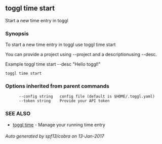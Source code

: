 ## toggl time start

Start a new time entry in toggl

### Synopsis


To start a new time entry in toggl use toggl time start

You can provide a project using --project and a descriptionusing --desc.

Example toggl time start --desc "Hello toggl!"

```
toggl time start
```

### Options inherited from parent commands

```
      --config string   config file (default is $HOME/.toggl.yaml)
      --token string    Provide your API token
```

### SEE ALSO
* [toggl time](toggl_time.md)	 - Manage your running time entry

###### Auto generated by spf13/cobra on 13-Jan-2017

